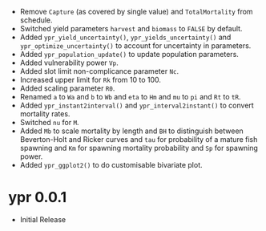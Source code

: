 - Remove `Capture` (as covered by single value) and `TotalMortality` from schedule.
- Switched yield parameters `harvest` and `biomass` to `FALSE` by default.
- Added `ypr_yield_uncertainty()`, `ypr_yields_uncertainty()` and 
`ypr_optimize_uncertainty()` to account for uncertainty in parameters.
- Added `ypr_population_update()` to update population parameters.
- Added vulnerability power `Vp`.
- Added slot limit non-complicance parameter `Nc`.
- Increased upper limit for `Rk` from 10 to 100.
- Added scaling parameter `R0`.
- Renamed `a` to `Wa` and `b` to `Wb` and `eta` to `Hm` and `mu` to `pi` and `Rt` to `tR`.
- Added `ypr_instant2interval()` and `ypr_interval2instant()` to convert mortality rates.
- Switched `nu` for `M`.
- Added `Mb` to scale mortality by length and `BH` to distinguish between Beverton-Holt and Ricker curves and
`tau` for probability of a mature fish spawning and `Km` for spawning mortality probability and `Sp` for spawning power.
- Added `ypr_ggplot2()` to do customisable bivariate plot.

# ypr 0.0.1

- Initial Release
